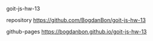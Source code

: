 goit-js-hw-13

repository https://github.com/BogdanBon/goit-js-hw-13

github-pages https://bogdanbon.github.io/goit-js-hw-13